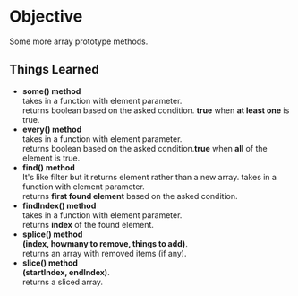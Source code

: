 # Objective

Some more array prototype methods.<br>

## Things Learned

- <strong>some() method</strong><br>
  takes in a function with element parameter.<br>
  returns boolean based on the asked condition. <strong>true</strong> when <strong>at least one</strong> is true.
- <strong>every() method</strong><br>
  takes in a function with element parameter.<br>
  returns boolean based on the asked condition.<strong>true</strong> when <strong>all</strong> of the element is true.
- <strong>find() method</strong><br>
  It's like filter but it returns element rather than a new array.
  takes in a function with element parameter.<br>
  returns <strong>first found element</strong> based on the asked condition.
- <strong>findIndex() method</strong><br>
  takes in a function with element parameter.<br>
  returns <strong>index</strong> of the found element.
- <strong>splice() method</strong><br>
  <strong>(index, howmany to remove, things to add)</strong>.<br>
  returns an array with removed items (if any).
- <strong>slice() method</strong><br>
  <strong>(startIndex, endIndex)</strong>.<br>
  returns a sliced array.
